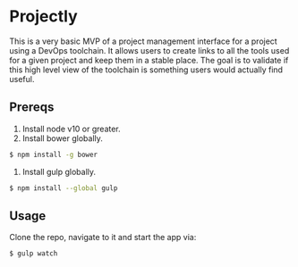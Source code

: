 # Projectly

This is a very basic MVP of a project management interface for a project using a DevOps toolchain. It allows users to create links to all the tools used for a given project and keep them in a stable place. The goal is to validate if this high level view of the toolchain is something users would actually find useful.

## Prereqs

1. Install node v10 or greater.
1. Install bower globally.

```sh
$ npm install -g bower
```

1. Install gulp globally.

```sh
$ npm install --global gulp
```

## Usage

Clone the repo, navigate to it and start the app via:

```sh
$ gulp watch
```